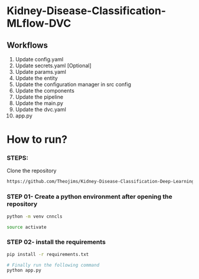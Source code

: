 # Kidney-Disease-Classification-MLflow-DVC


## Workflows

1. Update config.yaml
2. Update secrets.yaml [Optional]
3. Update params.yaml
4. Update the entity
5. Update the configuration manager in src config
6. Update the components
7. Update the pipeline 
8. Update the main.py
9. Update the dvc.yaml
10. app.py

# How to run?
### STEPS:

Clone the repository

```bash
https://github.com/Theojims/Kidney-Disease-Classification-Deep-Learning-Project
```
### STEP 01- Create a python environment after opening the repository

```bash
python -m venv cnncls 
```

```bash
source activate
```


### STEP 02- install the requirements
```bash
pip install -r requirements.txt
```

```bash
# Finally run the following command
python app.py
```





